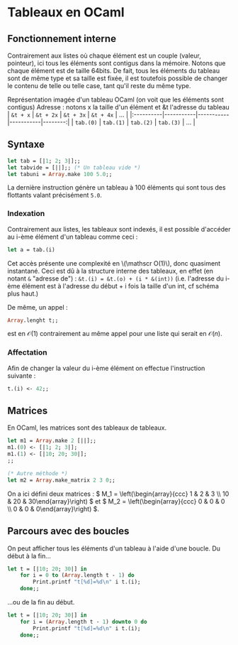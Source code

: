 # Tableaux en OCaml

## Fonctionnement interne
Contrairement aux listes où chaque élément est un couple (valeur, pointeur), ici tous les éléments sont contigus dans la mémoire. Notons que chaque élément est de taille 64bits. De fait, tous les éléments du tableau sont de même type et sa taille est fixée, il est toutefois possible de changer le contenu de telle ou telle case, tant qu'il reste du même type.

Représentation imagée d'un tableau OCaml (on voit que les éléments sont contigus)
Adresse : notons x la taille d'un élément et &t l'adresse du tableau
|  `&t + x` | `&t + 2x` | `&t + 3x` | `&t + 4x` |   ...   |
|:----------|-----------|-----------|-----------|--------:|
| `tab.(0)` | `tab.(1)` | `tab.(2)` | `tab.(3)` |   ...   |



## Syntaxe
```ocaml
let tab = [|1; 2; 3|];;
let tabvide = [||];; (* Un tableau vide *)
let tabuni = Array.make 100 5.0;;
```
La dernière instruction génère un tableau à 100 éléments qui sont tous des flottants valant précisément `5.0`.

### Indexation 
Contrairement aux listes, les tableaux sont indexés, il est possible d'accéder au i-ème élément d'un tableau comme ceci :
```ocaml 
let a = tab.(i)
```
Cet accès présente une complexité en \\(\mathscr O(1)\\), donc quasiment instantané.
Ceci est dû à la structure interne des tableaux, en effet (en notant `&` "adresse de") :
`&t.(i) = &t.(o) + (i * &(int))` (i.e. l'adresse du i-ème élément est à l'adresse du début + i fois la taille d'un int, cf schéma plus haut.)

De même, un appel :
```ocaml
Array.lenght t;;
```
est en $\mathscr O(1)$ contrairement au même appel pour une liste qui serait en $\mathscr O(n)$.

### Affectation
Afin de changer la valeur du i-ème élément on effectue l'instruction suivante :
```ocaml
t.(i) <- 42;;
```

## Matrices
En OCaml, les matrices sont des tableaux de tableaux.
```ocaml
let m1 = Array.make 2 [||];;
m1.(0) <- [|1; 2; 3|];
m1.(1) <- [|10; 20; 30|];
;;

(* Autre méthode *)
let m2 = Array.make_matrix 2 3 0;;
```
On a ici défini deux matrices : $` M_1 = \left(\begin{array}{ccc} 1 & 2 & 3 \\ 10 & 20 & 30\end{array}\right) `$ et $` M_2 = \left(\begin{array}{ccc} 0 & 0 & 0 \\ 0 & 0 & 0\end{array}\right) `$. 

## Parcours avec des boucles
On peut afficher tous les éléments d'un tableau à l'aide d'une boucle.
Du début à la fin...
```ocaml
let t = [|10; 20; 30|] in 
	for i = 0 to (Array.length t - 1) do
		Print.printf "t[%d]=%d\n" i t.(i);
	done;; 
```
...ou de la fin au début.
```ocaml
let t = [|10; 20; 30|] in 
	for i = (Array.length t - 1) downto 0 do
		Print.printf "t[%d]=%d\n" i t.(i);
	done;; 
```

